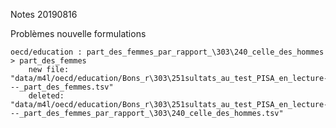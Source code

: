 Notes 20190816

Problèmes nouvelle formulations

    oecd/education : part_des_femmes_par_rapport_\303\240_celle_des_hommes > part_des_femmes
        new file:   "data/m4l/oecd/education/Bons_r\303\251sultats_au_test_PISA_en_lecture---_part_des_femmes.tsv"
        deleted:    "data/m4l/oecd/education/Bons_r\303\251sultats_au_test_PISA_en_lecture---_part_des_femmes_par_rapport_\303\240_celle_des_hommes.tsv"
